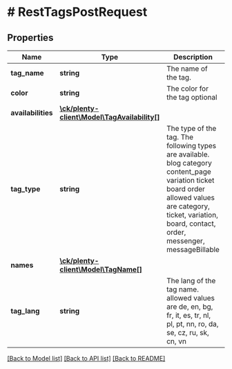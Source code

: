 # # RestTagsPostRequest

## Properties

Name | Type | Description | Notes
------------ | ------------- | ------------- | -------------
**tag_name** | **string** | The name of the tag. |
**color** | **string** | The color for the tag optional | [optional]
**availabilities** | [**\ck/plenty-client\Model\TagAvailability[]**](TagAvailability.md) |  | [optional]
**tag_type** | **string** | The type of the tag. The following types are available.  blog category content_page variation ticket board order   allowed values are category, ticket, variation, board, contact, order, messenger, messageBillable |
**names** | [**\ck/plenty-client\Model\TagName[]**](TagName.md) |  |
**tag_lang** | **string** | The lang of the tag name.  allowed values are de, en, bg, fr, it, es, tr, nl, pl, pt, nn, ro, da, se, cz, ru, sk, cn, vn |

[[Back to Model list]](../../README.md#models) [[Back to API list]](../../README.md#endpoints) [[Back to README]](../../README.md)
